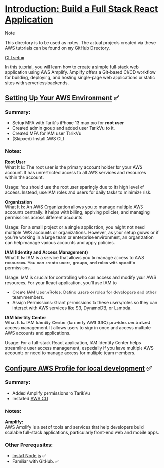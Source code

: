 # [Introduction: Build a Full Stack React Application](https://aws.amazon.com/getting-started/hands-on/build-react-app-amplify-graphql/)
> [!NOTE]
> This directory is to be used as notes.  The actual projects created via these AWS tutorials can be found on my GitHub Directory.

[CLI setup](https://www.youtube.com/watch?v=gswVHTrRX8I)

In this tutorial, you will learn how to create a simple full-stack web application using AWS Amplify. Amplify offers a Git-based CI/CD workflow for building, deploying, and hosting single-page web applications or static sites with serverless backends.

## [Setting Up Your AWS Environment](https://aws.amazon.com/getting-started/guides/setup-environment/) ✅

### Summary:
- Setup MFA with Tarik's iPhone 13 max pro for **root user**
- Created admin group and added user TarikVu to it.
- Created MFA for IAM user TarikVu
- (Skipped) Install AWS CLI
  
### Notes:
**Root User**<br>
What It Is: The root user is the primary account holder for your AWS account. It has unrestricted access to all AWS services and resources within the account.

Usage: You should use the root user sparingly due to its high level of access. Instead, use IAM roles and users for daily tasks to minimize risk.

**Organization**<br>
What It Is: An AWS Organization allows you to manage multiple AWS accounts centrally. It helps with billing, applying policies, and managing permissions across different accounts.

Usage: For a small project or a single application, you might not need multiple AWS accounts or organizations. However, as your setup grows or if you're working in a large team or enterprise environment, an organization can help manage various accounts and apply policies.

**IAM (Identity and Access Management)**<br>
What It Is: IAM is a service that allows you to manage access to AWS resources. You can create users, groups, and roles with specific permissions.

Usage: IAM is crucial for controlling who can access and modify your AWS resources. For your React application, you’ll use IAM to:
- Create IAM Users/Roles: Define users or roles for developers and other team members.
- Assign Permissions: Grant permissions to these users/roles so they can interact with AWS services like S3, DynamoDB, or Lambda.

**IAM Identity Center**<br>
What It Is: IAM Identity Center (formerly AWS SSO) provides centralized access management. It allows users to sign in once and access multiple AWS accounts and applications.<br>

Usage: For a full-stack React application, IAM Identity Center helps streamline user access management, especially if you have multiple AWS accounts or need to manage access for multiple team members.




## [Configure AWS Profile for local development](https://docs.amplify.aws/react/start/account-setup/) ✅
### Summary:
- Added Amplify permissions to TarikVu
- Installed [AWS CLI](https://docs.aws.amazon.com/cli/latest/userguide/getting-started-install.html)

  
### Notes:
**Amplify:**<br>
AWS Amplify is a set of tools and services that help developers build scalable full-stack applications, particularly front-end web and mobile apps.



### Other Prerequsites:
- [Install Node.js](https://nodejs.org/en/download/package-manager) ✅
- Familiar with GitHub. ✅

